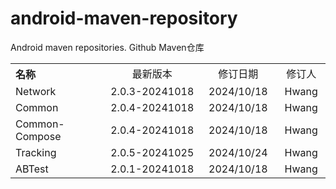# android-maven-repository
Android maven repositories. Github Maven仓库

<table style="text-align:center">
   <tr><th width="30%" style="text-align:left">名称</th><td width="30%">最新版本</td><td>修订日期</td><td>修订人</td></tr>
   <tr><td style="text-align:left">Network</td><td>2.0.3-20241018</td><td>2024/10/18</td><td>Hwang</td></tr>
   <tr><td style="text-align:left">Common</td><td>2.0.4-20241018</td><td>2024/10/18</td><td>Hwang</td></tr>
   <tr><td style="text-align:left">Common-Compose</td><td>2.0.4-20241018</td><td>2024/10/18</td><td>Hwang</td></tr>
   <tr><td style="text-align:left">Tracking</td><td>2.0.5-20241025</td><td>2024/10/24</td><td>Hwang</td></tr>
   <tr><td style="text-align:left">ABTest</td><td>2.0.1-20241018</td><td>2024/10/18</td><td>Hwang</td></tr>
</table>